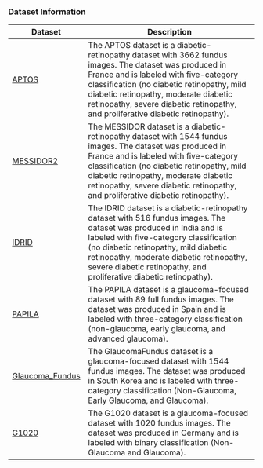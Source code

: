 ### Dataset Information

|    Dataset    |      Description     |
| ------------- | ------------- |
| [APTOS](https://drive.google.com/file/d/162YPf4OhMVxj9TrQH0GnJv0n7z7gJWpj/view)  | The APTOS dataset is a diabetic-retinopathy dataset with 3662 fundus images. The dataset was produced in France and is labeled with five-category classification (no diabetic retinopathy, mild diabetic retinopathy, moderate diabetic retinopathy, severe diabetic retinopathy, and proliferative diabetic retinopathy).  |
| [MESSIDOR2](https://drive.google.com/file/d/1vOLBUK9xdzNV8eVkRjVdNrRwhPfaOmda/view)  | The MESSIDOR dataset is a diabetic-retinopathy dataset with 1544 fundus images. The dataset was produced in France and is labeled with five-category classification (no diabetic retinopathy, mild diabetic retinopathy, moderate diabetic retinopathy, severe diabetic retinopathy, and proliferative diabetic retinopathy).  |
| [IDRID](https://drive.google.com/file/d/1c6zexA705z-ANEBNXJOBsk6uCvRnzmr3/view)  | The IDRID dataset is a diabetic-retinopathy dataset with 516 fundus images. The dataset was produced in India and is labeled with five-category classification (no diabetic retinopathy, mild diabetic retinopathy, moderate diabetic retinopathy, severe diabetic retinopathy, and proliferative diabetic retinopathy). |
| [PAPILA](https://drive.google.com/file/d/1JltYs7WRWEU0yyki1CQw5-10HEbqCMBE/view)  | The PAPILA dataset is a glaucoma-focused dataset with 89 full fundus images. The dataset was produced in Spain and is labeled with three-category classification (non-glaucoma, early glaucoma, and advanced glaucoma). |
| [Glaucoma_Fundus](https://drive.google.com/file/d/18vSazOYDsUGdZ64gGkTg3E6jiNtcrUrI/view)  | The GlaucomaFundus dataset is a glaucoma-focused dataset with 1544 fundus images. The dataset was produced in South Korea and is labeled with three-category classification (Non-Glaucoma, Early Glaucoma, and Glaucoma). |
| [G1020](https://drive.google.com/file/d/1oVKiUo9hqUwbjOf_35BS89R2-gmDcGRJ/view)  | The G1020 dataset is a glaucoma-focused dataset with 1020 fundus images. The dataset was produced in Germany and is labeled with binary classification (Non-Glaucoma and Glaucoma). |
